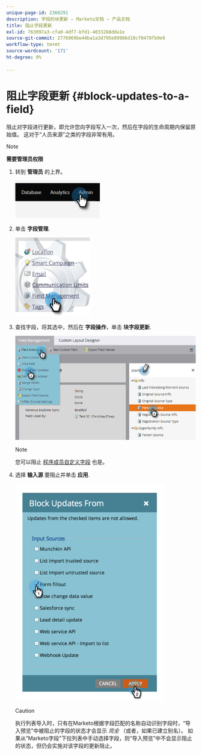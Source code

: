 ```yaml
---
unique-page-id: 2360291
description: 字段的块更新 — Marketo文档 — 产品文档
title: 阻止字段更新
exl-id: 763097a3-cfa0-4df7-bfd1-40332b8dda1e
source-git-commit: 2776969be44ba1a3d795e99986d10cf0470fb9e9
workflow-type: tm+mt
source-wordcount: '171'
ht-degree: 0%

---
```


# 阻止字段更新 {#block-updates-to-a-field}

阻止对字段进行更新，即允许您向字段写入一次，然后在字段的生命周期内保留原始值。 这对于“人员来源”之类的字段非常有用。

>[!NOTE]
>
>**需要管理员权限**

1. 转到 **管理员** 的上界。

   ![](assets/block-updates-to-a-field-1.png)

1. 单击 **字段管理**.

   ![](assets/block-updates-to-a-field-2.png)

1. 查找字段，将其选中，然后在 **字段操作**，单击 **块字段更新**.

   ![](assets/block-updates-to-a-field-3.png)

   >[!NOTE]
   >
   >您可以阻止 [程序成员自定义字段](/help/marketo/product-docs/core-marketo-concepts/programs/working-with-programs/program-member-custom-fields.md) 也是。

1. 选择 **输入源** 要阻止并单击 **应用**.

   ![](assets/block-updates-to-a-field-4.png)

   >[!CAUTION]
   >
   >执行列表导入时，只有在Marketo根据字段匹配的名称自动识别字段时，“导入预览”中被阻止的字段的状态才会显示 _完全_ （或者，如果已建立别名）。 如果从“Marketo字段”下拉列表中手动选择字段，则“导入预览”中不会显示阻止的状态，但仍会实施对该字段的更新阻止。
